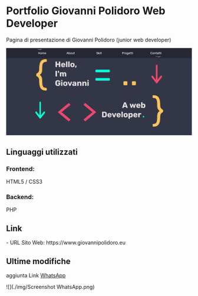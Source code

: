 <h1> Portfolio Giovanni Polidoro Web Developer </h1>

Pagina di presentazione di Giovanni Polidoro (junior web developer)

![](./img/Screenshot.png)

<h2> Linguaggi utilizzati </h2>

<h3>Frontend:</h3>
HTML5 / CSS3
<h3>Backend:</h3>
PHP

<h2>Link</h2>
- URL Sito Web: https://www.giovannipolidoro.eu

<h2>Ultime modifiche</h2>
aggiunta Link 
<a href="https://wa.me/393791998409?text=Salve,%20la%20contatto%20per:" target="_blank">WhatsApp</a>

![](./img/Screenshot WhatsApp.png)
